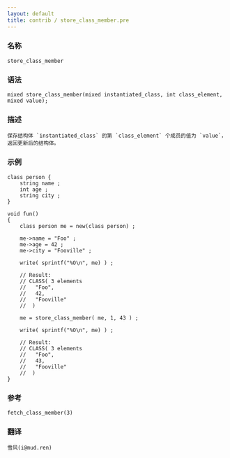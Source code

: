 ```yaml
---
layout: default
title: contrib / store_class_member.pre
---
```


### 名称

    store_class_member

### 语法

    mixed store_class_member(mixed instantiated_class, int class_element, mixed value);

### 描述

    保存结构体 `instantiated_class` 的第 `class_element` 个成员的值为 `value`，返回更新后的结构体。

### 示例

    class person {
        string name ;
        int age ;
        string city ;
    }

    void fun()
    {
        class person me = new(class person) ;

        me->name = "Foo" ;
        me->age = 42 ;
        me->city = "Fooville" ;

        write( sprintf("%O\n", me) ) ;

        // Result:
        // CLASS( 3 elements
        //   "Foo",
        //   42,
        //   "Fooville"
        //  )

        me = store_class_member( me, 1, 43 ) ;

        write( sprintf("%O\n", me) ) ;

        // Result:
        // CLASS( 3 elements
        //   "Foo",
        //   43,
        //   "Fooville"
        //  )
    }

### 参考

    fetch_class_member(3)

### 翻译

    雪风(i@mud.ren)
